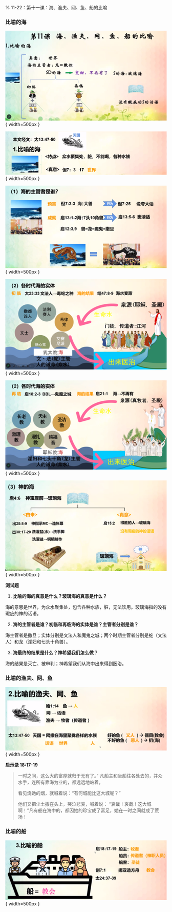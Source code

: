 % 11-22：第十一课：海、渔夫、网、鱼、船的比喻

### 比喻的海

![总结](../../../docs/WikiImage/image_2024-11-25-08-40-12.png){ width=500px }

![比喻的海](../../../docs/WikiImage/image_2024-11-22-08-53-14.png){ width=500px }

![海的主管者是谁](../../../docs/WikiImage/image_2024-11-22-09-04-06.png){ width=500px }

![各时代海的实体](../../../docs/WikiImage/image_2024-11-22-09-12-17.png){ width=500px }

![再临海的实体](../../../docs/WikiImage/image_2024-11-22-09-19-36.png){ width=500px }

![神的海](../../../docs/WikiImage/image_2024-11-22-09-28-48.png){ width=500px }

__测试题__

1. __比喻的海的真意是什么？玻璃海的真意是什么？__

海的意思是世界，为众水聚集处，包含各种水族，脏，无法饮用。玻璃海指的没有瑕疵的神的话语。

2. __海的主管者是谁？初临和再临海的实体是谁？主管者分别是谁？__

海主管者是撒旦；实体分别是文法人和魔鬼之城；两个时期主管者分别是蛇（文法人）和龙（淫妇和七头十角兽）。

3. __海最终的结果是什么？神希望我们怎么做？__

海的结果是灭亡、被审判；神希望我们从海中出来得到医治。

### 比喻的渔夫、网、鱼

![比喻的渔夫、网、鱼](../../../docs/WikiImage/image_2024-11-25-08-58-47.png){ width=500px }

__启示录 18:17-19__

> 一时之间，这么大的富厚就归于无有了。” 凡船主和坐船往各处去的，并众水手，连所有靠海为业的，都远远地站着，
>
> 看见烧她的烟，就喊着说：“有何城能比这大城呢？”
>
> 他们又把尘土撒在头上，哭泣悲哀，喊着说： “哀哉！哀哉！这大城啊！”凡有船在海中的，都因她的珍宝成了富足，她在一时之间就成了荒场！

### 比喻的船

![比喻的船](../../../docs/WikiImage/image_2024-11-25-09-21-27.png){ width=500px }
